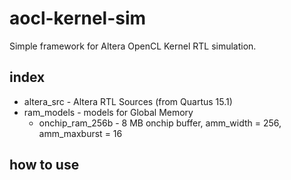 # aocl-kernel-sim

Simple framework for Altera OpenCL Kernel RTL simulation.

## index
- altera\_src - Altera RTL Sources (from Quartus 15.1)
- ram\_models - models for Global Memory
   - onchip\_ram\_256b - 8 MB onchip buffer, amm\_width = 256, amm\_maxburst = 16


## how to use

